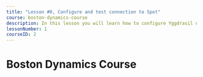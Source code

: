 ```yaml
---
title: "Lesson #0, Configure and test connection to Spot"
course: boston-dynamics-course
description: In this lesson you will learn how to configure Yggdrasil network and establish connection to the robot.
lessonNumber: 1
courseID: 2
---
```


# Boston Dynamics Course